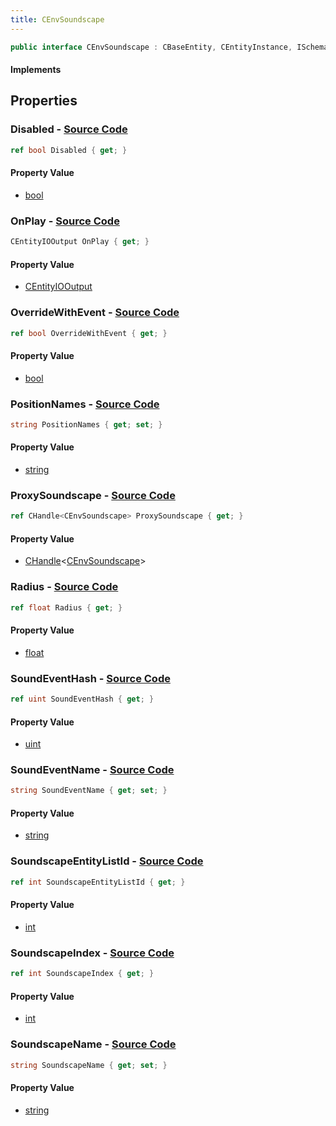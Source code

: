 ```yaml
---
title: CEnvSoundscape
---
```


```csharp
public interface CEnvSoundscape : CBaseEntity, CEntityInstance, ISchemaClass<CEntityInstance>, ISchemaClass<CBaseEntity>, ISchemaClass<CEnvSoundscape>, ISchemaField, ISchemaClass, INativeHandle
```

#### Implements

## Properties

### **Disabled** - [Source Code](https://github.com/swiftly-solution/swiftlys2/blob/main/managed/src/SwiftlyS2.Generated/Schemas/Interfaces/CEnvSoundscape.cs#L32)

```csharp
ref bool Disabled { get; }
```

#### Property Value

- [bool](https://learn.microsoft.com/dotnet/api/system.boolean)

### **OnPlay** - [Source Code](https://github.com/swiftly-solution/swiftlys2/blob/main/managed/src/SwiftlyS2.Generated/Schemas/Interfaces/CEnvSoundscape.cs#L16)

```csharp
CEntityIOOutput OnPlay { get; }
```

#### Property Value

- [CEntityIOOutput](/docs/api/shared/schemadefinitions/centityiooutput)

### **OverrideWithEvent** - [Source Code](https://github.com/swiftly-solution/swiftlys2/blob/main/managed/src/SwiftlyS2.Generated/Schemas/Interfaces/CEnvSoundscape.cs#L22)

```csharp
ref bool OverrideWithEvent { get; }
```

#### Property Value

- [bool](https://learn.microsoft.com/dotnet/api/system.boolean)

### **PositionNames** - [Source Code](https://github.com/swiftly-solution/swiftlys2/blob/main/managed/src/SwiftlyS2.Generated/Schemas/Interfaces/CEnvSoundscape.cs#L28)

```csharp
string PositionNames { get; set; }
```

#### Property Value

- [string](https://learn.microsoft.com/dotnet/api/system.string)

### **ProxySoundscape** - [Source Code](https://github.com/swiftly-solution/swiftlys2/blob/main/managed/src/SwiftlyS2.Generated/Schemas/Interfaces/CEnvSoundscape.cs#L30)

```csharp
ref CHandle<CEnvSoundscape> ProxySoundscape { get; }
```

#### Property Value

- [CHandle](/docs/api/shared/natives/chandle-1)<[CEnvSoundscape](/docs/api/shared/schemadefinitions/cenvsoundscape)>

### **Radius** - [Source Code](https://github.com/swiftly-solution/swiftlys2/blob/main/managed/src/SwiftlyS2.Generated/Schemas/Interfaces/CEnvSoundscape.cs#L18)

```csharp
ref float Radius { get; }
```

#### Property Value

- [float](https://learn.microsoft.com/dotnet/api/system.single)

### **SoundEventHash** - [Source Code](https://github.com/swiftly-solution/swiftlys2/blob/main/managed/src/SwiftlyS2.Generated/Schemas/Interfaces/CEnvSoundscape.cs#L36)

```csharp
ref uint SoundEventHash { get; }
```

#### Property Value

- [uint](https://learn.microsoft.com/dotnet/api/system.uint32)

### **SoundEventName** - [Source Code](https://github.com/swiftly-solution/swiftlys2/blob/main/managed/src/SwiftlyS2.Generated/Schemas/Interfaces/CEnvSoundscape.cs#L20)

```csharp
string SoundEventName { get; set; }
```

#### Property Value

- [string](https://learn.microsoft.com/dotnet/api/system.string)

### **SoundscapeEntityListId** - [Source Code](https://github.com/swiftly-solution/swiftlys2/blob/main/managed/src/SwiftlyS2.Generated/Schemas/Interfaces/CEnvSoundscape.cs#L26)

```csharp
ref int SoundscapeEntityListId { get; }
```

#### Property Value

- [int](https://learn.microsoft.com/dotnet/api/system.int32)

### **SoundscapeIndex** - [Source Code](https://github.com/swiftly-solution/swiftlys2/blob/main/managed/src/SwiftlyS2.Generated/Schemas/Interfaces/CEnvSoundscape.cs#L24)

```csharp
ref int SoundscapeIndex { get; }
```

#### Property Value

- [int](https://learn.microsoft.com/dotnet/api/system.int32)

### **SoundscapeName** - [Source Code](https://github.com/swiftly-solution/swiftlys2/blob/main/managed/src/SwiftlyS2.Generated/Schemas/Interfaces/CEnvSoundscape.cs#L34)

```csharp
string SoundscapeName { get; set; }
```

#### Property Value

- [string](https://learn.microsoft.com/dotnet/api/system.string)

